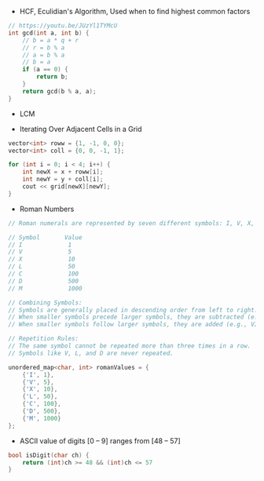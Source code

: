- HCF, Eculidian's Algorithm, Used when to find highest common factors
```cpp
// https://youtu.be/JUzYl1TYMcU
int gcd(int a, int b) {
    // b = a * q + r
    // r = b % a
    // a = b % a
    // b = a
    if (a == 0) {
        return b;
    }
    return gcd(b % a, a);
}
```

- LCM

- Iterating Over Adjacent Cells in a Grid
```cpp
vector<int> roww = {1, -1, 0, 0};
vector<int> coll = {0, 0, -1, 1};

for (int i = 0; i < 4; i++) {
    int newX = x + roww[i];
    int newY = y + coll[i];
    cout << grid[newX][newY];
}
```

- Roman Numbers
```cpp
// Roman numerals are represented by seven different symbols: I, V, X, L, C, D and M.

// Symbol       Value
// I             1
// V             5
// X             10
// L             50
// C             100
// D             500
// M             1000

// Combining Symbols:
// Symbols are generally placed in descending order from left to right.
// When smaller symbols precede larger symbols, they are subtracted (e.g., IV = 4).
// When smaller symbols follow larger symbols, they are added (e.g., VI = 6).

// Repetition Rules:
// The same symbol cannot be repeated more than three times in a row.
// Symbols like V, L, and D are never repeated.

unordered_map<char, int> romanValues = {
    {'I', 1},
    {'V', 5},
    {'X', 10},
    {'L', 50},
    {'C', 100},
    {'D', 500},
    {'M', 1000}
};
```

- ASCII value of digits [0 – 9] ranges from [48 – 57]
```cpp
bool isDigit(char ch) {
    return (int)ch >= 48 && (int)ch <= 57
}
```